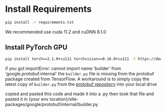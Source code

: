 # Install Requirements
```sh
pip install -r requirements.txt
```
We recommended use cuda 11.2 and cuDNN 8.1.0

## Install PyTorch GPU
```sh
pip install torch==2.1.0+cu111 torchvision==0.16.0+cu111 -f https://download.pytorch.org/whl/torch_stable.html
```

if you got importError: cannot import name 'builder' from 'google.protobuf.internal'
the <code>builder.py</code> file is missing from the protobuf package created from TensorFlow. A workaround is to simply copy the latest copy of <code>builder.py</code> from the [protobuf repository](https://raw.githubusercontent.com/protocolbuffers/protobuf/main/python/google/protobuf/internal/builder.py) into your local drive

copied and pasted this code and made it into a .py then took that file and pasted it in {your env location}/site-packages/google/protobuf/internal/builder.py